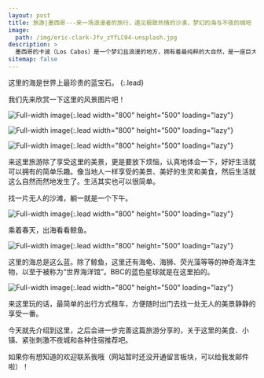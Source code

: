 ```yaml
---
layout: post
title: 旅游|墨西哥---来一场浪漫者的旅行，遇见极致热情的沙漠，梦幻的海与不夜的城吧
image: 
  path: /img/eric-clark-Jfv_zYfLC04-unsplash.jpg
description: >
  墨西哥的卡波（Los Cabos）是一个梦幻且浪漫的地方，拥有着最纯粹的大自然，是一座巨大的天然水族馆。来到这里，有神秘热辣的沙漠、无边的蓝色海洋、延绵不断的沙滩、极具风情的墨西哥小镇，充满异域的魅力。
sitemap: false
---
```


这里的海是世界上最珍贵的蓝宝石。
{:.lead}

我们先来欣赏一下这里的风景图片吧！

![Full-width image](../img/john-cafazza-i1xRBSWrRjw-unsplash.jpg){:.lead width="800" height="500" loading="lazy"}

![Full-width image](../img/braden-egli-RCRUPQa78_4-unsplash.jpg){:.lead width="800" height="500" loading="lazy"}

![Full-width image](../img/josh-withers-iPDzYTeg-AA-unsplash.jpg){:.lead width="800" height="500" loading="lazy"}


来这里旅游除了享受这里的美景，更是要放下烦恼，认真地体会一下，好好生活就可以拥有的简单乐趣。像当地人一样享受的美景、美好的生灵和美食，然后生活就这么自然而然地发生了。生活其实也可以很简单。

找一片无人的沙滩，躺一就是一个下午。

![Full-width image](../img/john-cafazza-E6ViGcJWAUc-unsplash.jpg){:.lead width="800" height="500" loading="lazy"}

乘着春天，出海看看鲸鱼。

![Full-width image](../img/mario-mendez-9QiVX_bl95U-unsplash.jpg){:.lead width="800" height="500" loading="lazy"}

这里的海总是这么蓝。除了鲸鱼，这里还有海龟、海狮、荧光藻等等的神奇海洋生物，以至于被称为“世界海洋馆”。BBC的蓝色星球就是在这里拍的。

![Full-width image](../img/71V+Ng1FdXL._RI_.jpg){:.lead width="800" height="500" loading="lazy"}

来这里玩的话，最简单的出行方式租车，方便随时出门去找一处无人的美景静静的享受一番。

今天就先介绍到这里，之后会进一步完善这篇旅游分享的，关于这里的美食、小镇、紧张刺激不夜城和各种住宿推荐吧。

如果你有想知道的欢迎联系我哦（网站暂时还没开通留言板块，可以给我发邮件啦）！
